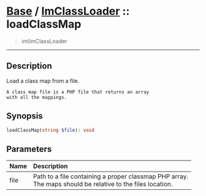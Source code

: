 # [Base](Base.md) / [ImClassLoader](Base-ImClassLoader.md) :: loadClassMap
 > im\ImClassLoader
____

## Description
Load a class map from a file.

    A class map file is a PHP file that returns an array
    with all the mappings.  

## Synopsis
```php
loadClassMap(string $file): void
```

## Parameters
| Name | Description |
| :--- | :---------- |
| file | Path to a file containing a proper classmap PHP array.<br />The maps should be relative to the files location. |
